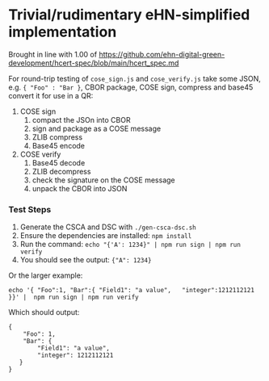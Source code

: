 # Trivial/rudimentary eHN-simplified implementation

Brought in line with 1.00 of
	https://github.com/ehn-digital-green-development/hcert-spec/blob/main/hcert_spec.md

For round-trip testing of ```cose_sign.js``` and ```cose_verify.js``` take some
JSON, e.g. ```{ "Foo" : "Bar }```, CBOR package, COSE sign, compress and base45
convert it for use in a QR:

1. COSE sign
   1. compact the JSOn into CBOR
   1. sign and package as a COSE message
   1. ZLIB compress
   1. Base45 encode 
1. COSE verify     
   1. Base45 decode
   1. ZLIB decompress
   1. check the signature on the COSE message
   1. unpack the CBOR into JSON

### Test Steps

1. Generate the CSCA and DSC with ```./gen-csca-dsc.sh```	
1. Ensure the dependencies are installed: ```npm install```
1. Run the command: ```echo "{'A': 1234}" | npm run sign | npm run verify```
1. You should see the output: ```{"A": 1234}```

Or the larger example:

```echo '{ "Foo":1, "Bar":{ "Field1": "a value",   "integer":1212112121 }}' |  npm run sign | npm run verify```

Which should output:

```
{
    "Foo": 1, 
    "Bar": {
        "Field1": "a value", 
        "integer": 1212112121
   }
}
```

